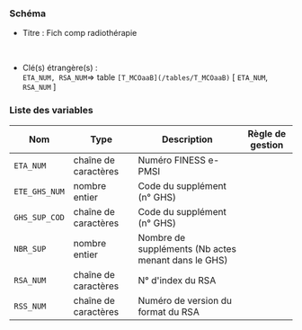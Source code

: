 ### Schéma


- Titre : Fich comp radiothérapie
<br />



- Clé(s) étrangère(s) : <br />
`ETA_NUM, RSA_NUM`=> table `[T_MCOaaB](/tables/T_MCOaaB)` [ `ETA_NUM`, `RSA_NUM` ]<br />

 
### Liste des variables

Nom | Type | Description | Règle de gestion
-|-|-|-
`ETA_NUM`| chaîne de caractères |Numéro FINESS e-PMSI||
`ETE_GHS_NUM`| nombre entier |Code du supplément (n° GHS)||
`GHS_SUP_COD`| chaîne de caractères |Code du supplément (n° GHS)||
`NBR_SUP`| nombre entier |Nombre de suppléments (Nb actes menant dans le GHS)||
`RSA_NUM`| chaîne de caractères |N° d'index du RSA ||
`RSS_NUM`| chaîne de caractères |Numéro de version du format du RSA||